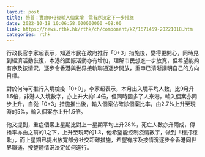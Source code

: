 ```yaml
---
layout: post
title: 特首：實施0+3後輸入個案增　需有序決定下一步措施
date: 2022-10-18 10:06:58.000000000 +08:00
link: https://news.rthk.hk/rthk/ch/component/k2/1671459-20221018.htm
categories: rthk
---
```


行政長官李家超表示，知道巿民在政府推行「0+3」措施後，變得更開心，同時見到經濟活動恢復，本港的國際活動亦有增加，理解巿民想進一步放寬，但希望能夠有序及按情況，逐步令香港與世界接軌聯通逐步開放，重申已清晰講明自己的方向目標。

對於何時可推行入境檢疫「0+0」，李家超表示，本月出入境平均人數，比9月升1.5倍，非港人入境數字，亦上升大約1.4倍，但同時因多了人來港，輸入個案亦同步上升，自從「0+3」措施推出後，輸入個案佔確診個案比率，由2.7%上升至現時的5%，輸入個案亦上升1.5倍。

他又提到，重症個案上星期比對上一星期平均上升28%，死亡人數亦升兩成，傳播率亦由之前的1之下，上升至現時的1.3，他希望能控制疫情數字，做到「穩打穩紥」，而上星期已提出放寬部分社交距離措施，希望有序及按情況逐步令香港同世界聯通，按整體情況決定如何進行。
